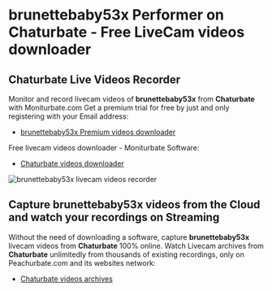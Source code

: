 # brunettebaby53x Performer on Chaturbate - Free LiveCam videos downloader

## Chaturbate Live Videos Recorder

Monitor and record livecam videos of **brunettebaby53x** from **Chaturbate** with Moniturbate.com
Get a premium trial for free by just and only registering with your Email address:
* [brunettebaby53x Premium videos downloader](https://moniturbate.com/request-demo-licence-key.html)

Free livecam videos downloader - Moniturbate Software:
* [Chaturbate videos downloader](https://moniturbate.com/moniturbate-download-software.html)

![brunettebaby53x livecam videos recorder](https://peachurnet.com/templates/moniturbate-software.png)


## Capture brunettebaby53x videos from the Cloud and watch your recordings on Streaming

Without the need of downloading a software, capture **brunettebaby53x** livecam videos from **Chaturbate** 100% online.
Watch Livecam archives from **Chaturbate** unlimitedly from thousands of existing recordings, only on Peachurbate.com and its websites network:
* [Chaturbate videos archives](https://peachurnet.com/)